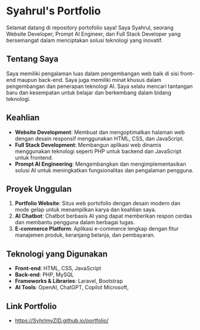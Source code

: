 # Syahrul's Portfolio

Selamat datang di repository portofolio saya! Saya Syahrul, seorang Website Developer, Prompt AI Engineer, dan Full Stack Developer yang bersemangat dalam menciptakan solusi teknologi yang inovatif.

## Tentang Saya

Saya memiliki pengalaman luas dalam pengembangan web baik di sisi front-end maupun back-end. Saya juga memiliki minat khusus dalam pengembangan dan penerapan teknologi AI. Saya selalu mencari tantangan baru dan kesempatan untuk belajar dan berkembang dalam bidang teknologi.

## Keahlian

- **Website Development**: Membuat dan mengoptimalkan halaman web dengan desain responsif menggunakan HTML, CSS, dan JavaScript.
- **Full Stack Development**: Membangun aplikasi web dinamis menggunakan teknologi seperti PHP untuk backend dan JavaScript untuk frontend.
- **Prompt AI Engineering**: Mengembangkan dan mengimplementasikan solusi AI untuk meningkatkan fungsionalitas dan pengalaman pengguna.

## Proyek Unggulan

1. **Portfolio Website**: Situs web portofolio dengan desain modern dan mode gelap untuk menampilkan karya dan keahlian saya.
2. **AI Chatbot**: Chatbot berbasis AI yang dapat memberikan respon cerdas dan membantu pengguna dalam berbagai tugas.
3. **E-commerce Platform**: Aplikasi e-commerce lengkap dengan fitur manajemen produk, keranjang belanja, dan pembayaran.

## Teknologi yang Digunakan

- **Front-end**: HTML, CSS, JavaScript
- **Back-end**: PHP, MySQL
- **Frameworks & Libraries**: Laravel, Bootstrap
- **AI Tools**: OpenAI, ChatGPT, Copilot Microsoft, 

## Link Portfolio
- https://SyhrlmyZID.github.io/portfolio/
